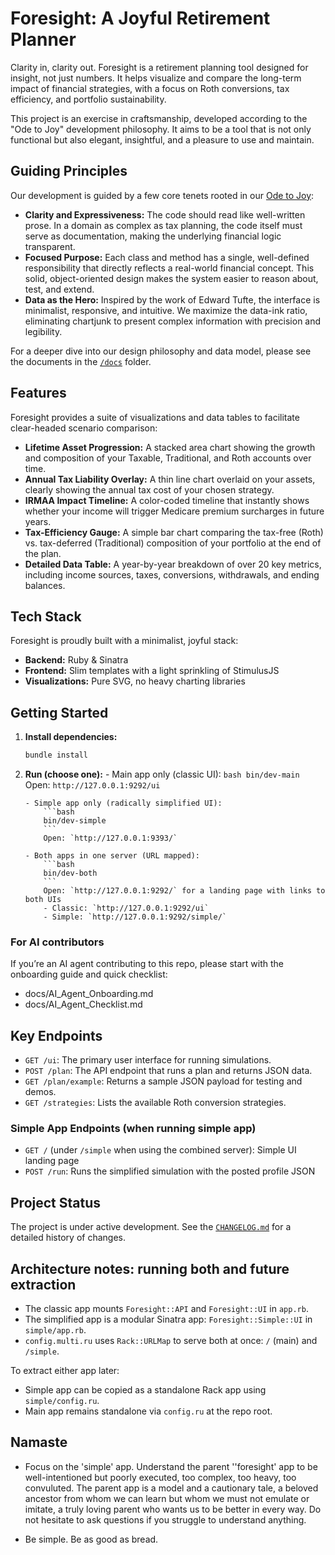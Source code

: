 # Foresight: A Joyful Retirement Planner

Clarity in, clarity out. Foresight is a retirement planning tool designed for insight, not just numbers. It helps visualize and compare the long-term impact of financial strategies, with a focus on Roth conversions, tax efficiency, and portfolio sustainability.

This project is an exercise in craftsmanship, developed according to the "Ode to Joy" development philosophy. It aims to be a tool that is not only functional but also elegant, insightful, and a pleasure to use and maintain.

## Guiding Principles

Our development is guided by a few core tenets rooted in our [Ode to Joy](Ode%20to%20Joy%20-%20Ruby%20and%20Sinatra.txt):

*   **Clarity and Expressiveness:** The code should read like well-written prose. In a domain as complex as tax planning, the code itself must serve as documentation, making the underlying financial logic transparent.
*   **Focused Purpose:** Each class and method has a single, well-defined responsibility that directly reflects a real-world financial concept. This solid, object-oriented design makes the system easier to reason about, test, and extend.
*   **Data as the Hero:** Inspired by the work of Edward Tufte, the interface is minimalist, responsive, and intuitive. We maximize the data-ink ratio, eliminating chartjunk to present complex information with precision and legibility.

For a deeper dive into our design philosophy and data model, please see the documents in the [`/docs`](./docs/) folder.

## Features

Foresight provides a suite of visualizations and data tables to facilitate clear-headed scenario comparison:

*   **Lifetime Asset Progression:** A stacked area chart showing the growth and composition of your Taxable, Traditional, and Roth accounts over time.
*   **Annual Tax Liability Overlay:** A thin line chart overlaid on your assets, clearly showing the annual tax cost of your chosen strategy.
*   **IRMAA Impact Timeline:** A color-coded timeline that instantly shows whether your income will trigger Medicare premium surcharges in future years.
*   **Tax-Efficiency Gauge:** A simple bar chart comparing the tax-free (Roth) vs. tax-deferred (Traditional) composition of your portfolio at the end of the plan.
*   **Detailed Data Table:** A year-by-year breakdown of over 20 key metrics, including income sources, taxes, conversions, withdrawals, and ending balances.

## Tech Stack

Foresight is proudly built with a minimalist, joyful stack:

*   **Backend:** Ruby & Sinatra
*   **Frontend:** Slim templates with a light sprinkling of StimulusJS
*   **Visualizations:** Pure SVG, no heavy charting libraries

## Getting Started

1.  **Install dependencies:**
    ```bash
    bundle install
    ```
2.  **Run (choose one):**
        - Main app only (classic UI):
            ```bash
            bin/dev-main
            ```
            Open: `http://127.0.0.1:9292/ui`

        - Simple app only (radically simplified UI):
            ```bash
            bin/dev-simple
            ```
            Open: `http://127.0.0.1:9393/`

        - Both apps in one server (URL mapped):
            ```bash
            bin/dev-both
            ```
            Open: `http://127.0.0.1:9292/` for a landing page with links to both UIs
            - Classic: `http://127.0.0.1:9292/ui`
            - Simple: `http://127.0.0.1:9292/simple/`

### For AI contributors

If you’re an AI agent contributing to this repo, please start with the onboarding guide and quick checklist:

- docs/AI_Agent_Onboarding.md
- docs/AI_Agent_Checklist.md

## Key Endpoints

*   `GET /ui`: The primary user interface for running simulations.
*   `POST /plan`: The API endpoint that runs a plan and returns JSON data.
*   `GET /plan/example`: Returns a sample JSON payload for testing and demos.
*   `GET /strategies`: Lists the available Roth conversion strategies.

### Simple App Endpoints (when running simple app)

*   `GET /` (under `/simple` when using the combined server): Simple UI landing page
*   `POST /run`: Runs the simplified simulation with the posted profile JSON

## Project Status

The project is under active development. See the [`CHANGELOG.md`](./CHANGELOG.md) for a detailed history of changes.

## Architecture notes: running both and future extraction

- The classic app mounts `Foresight::API` and `Foresight::UI` in `app.rb`.
- The simplified app is a modular Sinatra app: `Foresight::Simple::UI` in `simple/app.rb`.
- `config.multi.ru` uses `Rack::URLMap` to serve both at once: `/` (main) and `/simple`.

To extract either app later:
- Simple app can be copied as a standalone Rack app using `simple/config.ru`.
- Main app remains standalone via `config.ru` at the repo root.

## Namaste

- Focus on the 'simple' app. Understand the parent ''foresight' app to be well-intentioned but poorly executed, too complex, too heavy, too convuluted. The parent app is a model and a cautionary tale, a beloved ancestor from whom we can learn but whom we must not emulate or imitate, a truly loving parent who wants us to be better in every way. Do not hesitate to ask questions if you struggle to understand anything.

- Be simple. Be as good as bread.
  